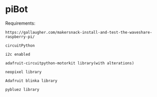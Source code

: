 # piBot
Requirements:

    https://gallaugher.com/makersnack-install-and-test-the-waveshare-raspberry-pi/
  
    circuitPython
  
    i2c enabled
  
    adafruit-circuitpython-motorkit library(with alterations)
    
    neopixel library
    
    Adafruit blinka library

    pybluez library
